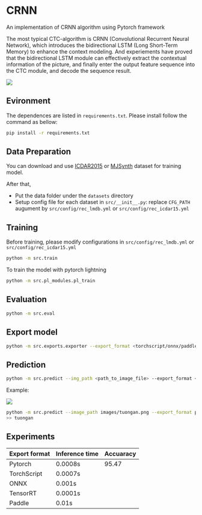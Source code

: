 # CRNN
An implementation of CRNN algorithm using Pytorch framework

The most typical CTC-algorithm is CRNN (Convolutional Recurrent Neural Network), which introduces the bidirectional LSTM (Long Short-Term Memory) to enhance the context modeling. And experiements have proved that the bidirectional LSTM module can effectively extract the contextual information of the picture, and finally enter the output feature sequence into the CTC module, and decode the sequence result.

<p>
    <image src="images/CRNN.png">
</p>

## Evironment

The dependences are listed in `requirements.txt`. Please install follow the command as bellow:
```bash
pip install -r requirements.txt
```

## Data Preparation
You can download and use [ICDAR2015]() or [MJSynth]() dataset for training model. 

After that,
+ Put the data folder under the `datasets` directory
+ Setup config file for each dataset in `src/__init__.py`: replace `CFG_PATH` augument by `src/config/rec_lmdb.yml` or `src/config/rec_icdar15.yml`

## Training
Before training, please modify configurations in `src/config/rec_lmdb.yml` or `src/config/rec_icdar15.yml`
```bash
python -m src.train
```
To train the model with pytorch lightning
```bash
python -m src.pl_modules.pl_train
```
## Evaluation
```bash
python -m src.eval
```

## Export model
```bash
python -m src.exports.exporter --export_format <torchscript/onnx/paddle/tensorrt> --device cuda
```

## Prediction
```bash
python -m src.predict --img_path <path_to_image_file> --export_format <torchscript/onnx/paddle/tensorrt> --device cuda
```
Example:

<p>
    <image src="images/tuongan.png">
</p>

```bash
python -m src.predict --image_path images/tuongan.png --export_format pt --device cuda
>> tuongan
```

## Experiments

| Export format | Inference time| Accuaracy |
|---|---|--|
| Pytorch | 0.0008s | 95.47 |
| TorchScript | 0.0007s| |
| ONNX | 0.001s| |
| TensorRT | 0.0001s | |
| Paddle | 0.01s| |